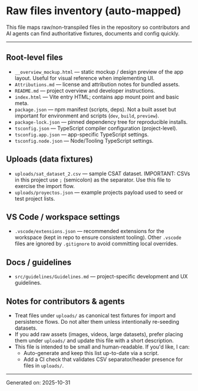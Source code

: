 # Raw files inventory (auto-mapped)

This file maps raw/non-transpiled files in the repository so contributors and AI agents can find authoritative fixtures, documents and config quickly.

---

## Root-level files

- `__overview_mockup.html` — static mockup / design preview of the app layout. Useful for visual reference when implementing UI.
- `Attributions.md` — license and attribution notes for bundled assets.
- `README.md` — project overview and developer instructions.
- `index.html` — Vite entry HTML; contains app mount point and basic meta.
- `package.json` — npm manifest (scripts, deps). Not a built asset but important for environment and scripts (`dev`, `build`, `preview`).
- `package-lock.json` — pinned dependency tree for reproducible installs.
- `tsconfig.json` — TypeScript compiler configuration (project-level).
- `tsconfig.app.json` — app-specific TypeScript settings.
- `tsconfig.node.json` — Node/Tooling TypeScript settings.

## Uploads (data fixtures)

- `uploads/sat_dataset_2.csv` — sample CSAT dataset. IMPORTANT: CSVs in this project use `;` (semicolon) as the separator. Use this file to exercise the import flow.
- `uploads/proyectos.json` — example projects payload used to seed or test project lists.

## VS Code / workspace settings

- `.vscode/extensions.json` — recommended extensions for the workspace (kept in repo to ensure consistent tooling). Other `.vscode` files are ignored by `.gitignore` to avoid committing local overrides.

## Docs / guidelines

- `src/guidelines/Guidelines.md` — project-specific development and UX guidelines.

## Notes for contributors & agents

- Treat files under `uploads/` as canonical test fixtures for import and persistence flows. Do not alter them unless intentionally re-seeding datasets.
- If you add raw assets (images, videos, large datasets), prefer placing them under `uploads/` and update this file with a short description.
- This file is intended to be small and human-readable. If you'd like, I can:
	- Auto-generate and keep this list up-to-date via a script.
	- Add a CI check that validates CSV separator/header presence for files in `uploads/`.

---

Generated on: 2025-10-31
